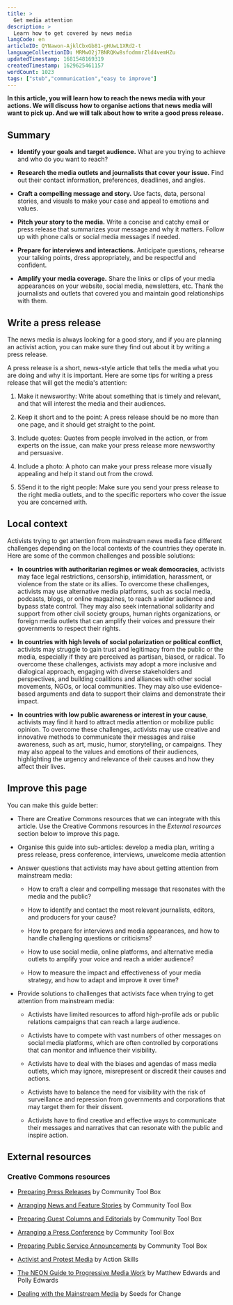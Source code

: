 ```yaml
---
title: >
  Get media attention
description: >
  Learn how to get covered by news media
langCode: en
articleID: QYNawon-AjklCbxGb81-gHUwL1XRd2-t
languageCollectionID: MRMwO2j7BNRQKw8sfodmmrZld4vemHZu
updatedTimestamp: 1681548169319
createdTimestamp: 1629625461157
wordCount: 1023
tags: ["stub","communication","easy to improve"]
---
```


**In this article, you will learn how to reach the news media with your actions. We will discuss how to organise actions that news media will want to pick up. And we will talk about how to write a good press release.**

## **Summary**

-   **Identify your goals and target audience.** What are you trying to achieve and who do you want to reach?
    
-   **Research the media outlets and journalists that cover your issue.** Find out their contact information, preferences, deadlines, and angles.
    
-   **Craft a compelling message and story.** Use facts, data, personal stories, and visuals to make your case and appeal to emotions and values.
    
-   **Pitch your story to the media.** Write a concise and catchy email or press release that summarizes your message and why it matters. Follow up with phone calls or social media messages if needed.
    
-   **Prepare for interviews and interactions.** Anticipate questions, rehearse your talking points, dress appropriately, and be respectful and confident.
    
-   **Amplify your media coverage.** Share the links or clips of your media appearances on your website, social media, newsletters, etc. Thank the journalists and outlets that covered you and maintain good relationships with them.
    

## Write a press release

The news media is always looking for a good story, and if you are planning an activist action, you can make sure they find out about it by writing a press release.

A press release is a short, news-style article that tells the media what you are doing and why it is important. Here are some tips for writing a press release that will get the media's attention:

1.  Make it newsworthy: Write about something that is timely and relevant, and that will interest the media and their audiences.
    
2.  Keep it short and to the point: A press release should be no more than one page, and it should get straight to the point.
    
3.  Include quotes: Quotes from people involved in the action, or from experts on the issue, can make your press release more newsworthy and persuasive.
    
4.  Include a photo: A photo can make your press release more visually appealing and help it stand out from the crowd.
    
5.  5Send it to the right people: Make sure you send your press release to the right media outlets, and to the specific reporters who cover the issue you are concerned with.
    

## Local context

Activists trying to get attention from mainstream news media face different challenges depending on the local contexts of the countries they operate in. Here are some of the common challenges and possible solutions:

-   **In countries with authoritarian regimes or weak democracies**, activists may face legal restrictions, censorship, intimidation, harassment, or violence from the state or its allies. To overcome these challenges, activists may use alternative media platforms, such as social media, podcasts, blogs, or online magazines, to reach a wider audience and bypass state control. They may also seek international solidarity and support from other civil society groups, human rights organizations, or foreign media outlets that can amplify their voices and pressure their governments to respect their rights.
    
-   **In countries with high levels of social polarization or political conflict**, activists may struggle to gain trust and legitimacy from the public or the media, especially if they are perceived as partisan, biased, or radical. To overcome these challenges, activists may adopt a more inclusive and dialogical approach, engaging with diverse stakeholders and perspectives, and building coalitions and alliances with other social movements, NGOs, or local communities. They may also use evidence-based arguments and data to support their claims and demonstrate their impact.
    
-   **In countries with low public awareness or interest in your cause**, activists may find it hard to attract media attention or mobilize public opinion. To overcome these challenges, activists may use creative and innovative methods to communicate their messages and raise awareness, such as art, music, humor, storytelling, or campaigns. They may also appeal to the values and emotions of their audiences, highlighting the urgency and relevance of their causes and how they affect their lives.
    

<action-smart-small></action-smart-small>

## Improve this page

You can make this guide better:

-   There are Creative Commons resources that we can integrate with this article. Use the Creative Commons resources in the _External resources_ section below to improve this page.
    
-   Organise this guide into sub-articles: develop a media plan, writing a press release, press conference, interviews, unwelcome media attention
    
-   Answer questions that activists may have about getting attention from mainstream media:
    
    -   How to craft a clear and compelling message that resonates with the media and the public?
        
    -   How to identify and contact the most relevant journalists, editors, and producers for your cause?
        
    -   How to prepare for interviews and media appearances, and how to handle challenging questions or criticisms?
        
    -   How to use social media, online platforms, and alternative media outlets to amplify your voice and reach a wider audience?
        
    -   How to measure the impact and effectiveness of your media strategy, and how to adapt and improve it over time?
        
-   Provide solutions to challenges that activists face when trying to get attention from mainstream media:
    
    -   Activists have limited resources to afford high-profile ads or public relations campaigns that can reach a large audience.
        
    -   Activists have to compete with vast numbers of other messages on social media platforms, which are often controlled by corporations that can monitor and influence their visibility.
        
    -   Activists have to deal with the biases and agendas of mass media outlets, which may ignore, misrepresent or discredit their causes and actions.
        
    -   Activists have to balance the need for visibility with the risk of surveillance and repression from governments and corporations that may target them for their dissent.
        
    -   Activists have to find creative and effective ways to communicate their messages and narratives that can resonate with the public and inspire action.
        

## External resources

### Creative Commons resources

-   [Preparing Press Releases](https://ctb.ku.edu/en/table-of-contents/participation/promoting-interest/press-releases/main) by Community Tool Box
    
-   [Arranging News and Feature Stories](https://ctb.ku.edu/en/table-of-contents/participation/promoting-interest/news-feature-stories/main) by Community Tool Box
    
-   [Preparing Guest Columns and Editorials](https://ctb.ku.edu/en/table-of-contents/participation/promoting-interest/guest-columns-editorials/main) by Community Tool Box
    
-   [Arranging a Press Conference](https://ctb.ku.edu/en/table-of-contents/participation/promoting-interest/press-conference/main) by Community Tool Box
    
-   [Preparing Public Service Announcements](https://ctb.ku.edu/en/community-tool-box-toc/promoting-interest-and-participation-initiatives/chapter-6-promoting-inter-25) by Community Tool Box
    
-   [Activist and Protest Media](https://actionskills.co/resources/activist-media/) by Action Skills
    
-   [The NEON Guide to Progressive Media Work](https://commonslibrary.org/the-neon-guide-to-progressive-media-work/) by Matthew Edwards and Polly Edwards
    
-   [Dealing with the Mainstream Media](https://www.seedsforchange.org.uk/media?utm_source=activisthandbook.org) by Seeds for Change